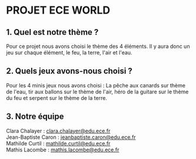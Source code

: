 # PROJET ECE WORLD

## 1. Quel est notre thème ?
Pour ce projet nous avons choisi le thème des 4 éléments. Il y aura donc un jeu sur chaque élément, le feu, la terre, l'air et l'eau.

## 2. Quels jeux avons-nous choisi ?
Pour les 4 minis jeux nous avons choisi : La pêche aux canards sur thème de l'eau, tir aux ballons sur le thème de l'air, héro de la guitare sur le thème du feu et serpent sur le thème de la terre.

## 3. Notre équipe 
Clara Chalayer : clara.chalayer@edu.ece.fr    
Jean-Baptiste Caron : jeanbaptiste.caron@edu.ece.fr   
Mathilde Curtil : mathilde.curtil@edu.ece.fr   
Mathis Lacombe : mathis.lacombe@edu.ece.fr
